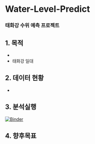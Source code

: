 # Water-Level-Predict
### 태화강 수위 예측 프로젝트
    
    
## 1. 목적
  - 
  - 태화강 일대 

## 2. 데이터 현황
  - 


## 3. 분석실행
[![Binder](https://mybinder.org/badge_logo.svg)](https://mybinder.org/v2/gh/Kwater-AILab/Water-Level-Predict/HEAD)


## 4. 향후목표
